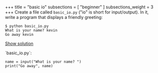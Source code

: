 +++
title = "basic io"
subsections = [ "beginner" ]
subsections_weight = 3
+++
Create a file called `basic_io.py` ("io" is short for input/output). In it, write a program
that displays a friendly greeting:

	$ python basic_io.py
	What is your name? kevin
	Go away kevin

<a href="#demo" class="btn btn-info" data-toggle="collapse">Show solution</a>
<div id="demo" class="collapse">
`basic_io.py`:

	name = input("What is your name? ")
	print("Go away", name)

</div>
